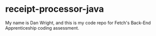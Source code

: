 # receipt-processor-java
My name is Dan Wright, and this is my code repo for Fetch's Back-End Apprenticeship coding assessment.



